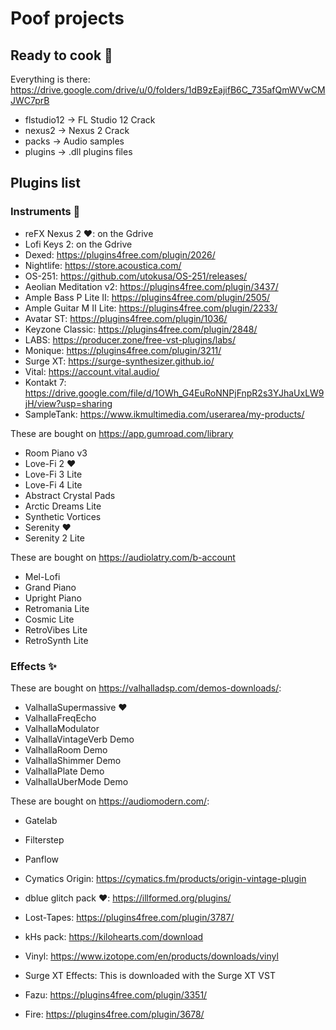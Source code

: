 # Poof projects

## Ready to cook 🥣

Everything is there: https://drive.google.com/drive/u/0/folders/1dB9zEajifB6C_735afQmWVwCMJWC7prB
- flstudio12 -> FL Studio 12 Crack
- nexus2 -> Nexus 2 Crack
- packs -> Audio samples
- plugins -> .dll plugins files

## Plugins list

### Instruments 🎹

- reFX Nexus 2 ❤️: on the Gdrive
- Lofi Keys 2: on the Gdrive
- Dexed: https://plugins4free.com/plugin/2026/
- Nightlife: https://store.acoustica.com/
- OS-251: https://github.com/utokusa/OS-251/releases/
- Aeolian Meditation v2: https://plugins4free.com/plugin/3437/
- Ample Bass P Lite II: https://plugins4free.com/plugin/2505/
- Ample Guitar M II Lite: https://plugins4free.com/plugin/2233/
- Avatar ST: https://plugins4free.com/plugin/1036/
- Keyzone Classic: https://plugins4free.com/plugin/2848/
- LABS: https://producer.zone/free-vst-plugins/labs/
- Monique: https://plugins4free.com/plugin/3211/
- Surge XT: https://surge-synthesizer.github.io/
- Vital: https://account.vital.audio/
- Kontakt 7: https://drive.google.com/file/d/1OWh_G4EuRoNNPjFnpR2s3YJhaUxLW9jH/view?usp=sharing
- SampleTank: https://www.ikmultimedia.com/userarea/my-products/

These are bought on https://app.gumroad.com/library
- Room Piano v3
- Love-Fi 2 ❤️
- Love-Fi 3 Lite
- Love-Fi 4 Lite
- Abstract Crystal Pads
- Arctic Dreams Lite
- Synthetic Vortices
- Serenity ❤️
- Serenity 2 Lite

These are bought on https://audiolatry.com/b-account
- Mel-Lofi
- Grand Piano
- Upright Piano
- Retromania Lite
- Cosmic Lite
- RetroVibes Lite
- RetroSynth Lite

### Effects ✨

These are bought on https://valhalladsp.com/demos-downloads/:
- ValhallaSupermassive ❤️
- ValhallaFreqEcho
- ValhallaModulator
- ValhallaVintageVerb Demo
- ValhallaRoom Demo
- ValhallaShimmer Demo
- ValhallaPlate Demo
- ValhallaUberMode Demo

These are bought on https://audiomodern.com/:
- Gatelab
- Filterstep
- Panflow

- Cymatics Origin: https://cymatics.fm/products/origin-vintage-plugin
- dblue glitch pack ❤️: https://illformed.org/plugins/
- Lost-Tapes: https://plugins4free.com/plugin/3787/
- kHs pack: https://kilohearts.com/download
- Vinyl: https://www.izotope.com/en/products/downloads/vinyl
- Surge XT Effects: This is downloaded with the Surge XT VST
- Fazu: https://plugins4free.com/plugin/3351/
- Fire: https://plugins4free.com/plugin/3678/
